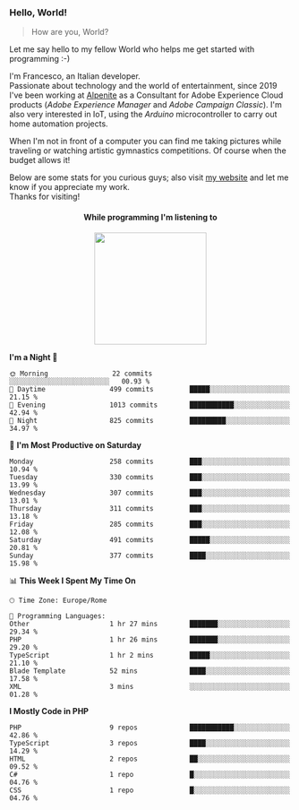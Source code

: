 ### Hello, World!

> How are you, World?

Let me say hello to my fellow World who helps me get started with programming :-)

I'm Francesco, an Italian developer.  
Passionate about technology and the world of entertainment, since 2019 I've been working at [Alpenite](https://www.alpenite.com) as a Consultant for Adobe Experience Cloud products (*Adobe Experience Manager* and *Adobe Campaign Classic*). I'm also very interested in IoT, using the *Arduino* microcontroller to carry out home automation projects.

When I'm not in front of a computer you can find me taking pictures while traveling or watching artistic gymnastics competitions. Of course when the budget allows it!

Below are some stats for you curious guys; also visit [my website](https://www.francescorega.eu) and let me know if you appreciate my work.  
Thanks for visiting!

<div align="center">
  <h4>While programming I'm listening to</h4>
  <a href="https://apps.francescorega.eu/now-playing/11147232609" target="_blank"><img src="https://apps.francescorega.eu/now-playing/11147232609" width="200"></a>
</div>

<!--START_SECTION:waka-->
**I'm a Night 🦉** 

```text
🌞 Morning                22 commits          ░░░░░░░░░░░░░░░░░░░░░░░░░   00.93 % 
🌆 Daytime                499 commits         █████░░░░░░░░░░░░░░░░░░░░   21.15 % 
🌃 Evening                1013 commits        ███████████░░░░░░░░░░░░░░   42.94 % 
🌙 Night                  825 commits         █████████░░░░░░░░░░░░░░░░   34.97 % 
```
📅 **I'm Most Productive on Saturday** 

```text
Monday                   258 commits         ███░░░░░░░░░░░░░░░░░░░░░░   10.94 % 
Tuesday                  330 commits         ███░░░░░░░░░░░░░░░░░░░░░░   13.99 % 
Wednesday                307 commits         ███░░░░░░░░░░░░░░░░░░░░░░   13.01 % 
Thursday                 311 commits         ███░░░░░░░░░░░░░░░░░░░░░░   13.18 % 
Friday                   285 commits         ███░░░░░░░░░░░░░░░░░░░░░░   12.08 % 
Saturday                 491 commits         █████░░░░░░░░░░░░░░░░░░░░   20.81 % 
Sunday                   377 commits         ████░░░░░░░░░░░░░░░░░░░░░   15.98 % 
```


📊 **This Week I Spent My Time On** 

```text
🕑︎ Time Zone: Europe/Rome

💬 Programming Languages: 
Other                    1 hr 27 mins        ███████░░░░░░░░░░░░░░░░░░   29.34 % 
PHP                      1 hr 26 mins        ███████░░░░░░░░░░░░░░░░░░   29.20 % 
TypeScript               1 hr 2 mins         █████░░░░░░░░░░░░░░░░░░░░   21.10 % 
Blade Template           52 mins             ████░░░░░░░░░░░░░░░░░░░░░   17.58 % 
XML                      3 mins              ░░░░░░░░░░░░░░░░░░░░░░░░░   01.28 % 
```

**I Mostly Code in PHP** 

```text
PHP                      9 repos             ███████████░░░░░░░░░░░░░░   42.86 % 
TypeScript               3 repos             ████░░░░░░░░░░░░░░░░░░░░░   14.29 % 
HTML                     2 repos             ██░░░░░░░░░░░░░░░░░░░░░░░   09.52 % 
C#                       1 repo              █░░░░░░░░░░░░░░░░░░░░░░░░   04.76 % 
CSS                      1 repo              █░░░░░░░░░░░░░░░░░░░░░░░░   04.76 % 
```




<!--END_SECTION:waka-->
